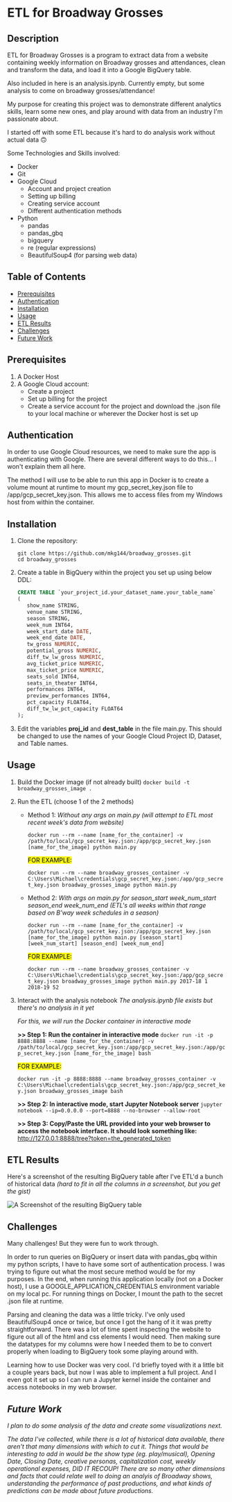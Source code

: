 # ETL for Broadway Grosses

## Description

ETL for Broadway Grosses is a program to extract data from a website containing weekly information on Broadway grosses and attendances, clean and transform the data, and load it into a Google BigQuery table.

Also included in here is an analysis.ipynb.
Currently empty, but some analysis to come on broadway grosses/attendance!

My purpose for creating this project was to demonstrate different analytics skills, learn some new ones, and play around with data from an industry I'm passionate about.

I started off with some ETL because it's hard to do analysis work without actual data 🙃

Some Technologies and Skills involved:
- Docker
- Git
- Google Cloud
  - Account and project creation
  - Setting up billing
  - Creating service account
  - Different authentication methods
- Python
  - pandas
  - pandas_gbq
  - bigquery
  - re (regular expressions)
  - BeautifulSoup4 (for parsing web data)

## Table of Contents

- [Prerequisites](#prerequisites)
- [Authentication](#authentication)
- [Installation](#installation)
- [Usage](#usage)
- [ETL Results](#etl_results)
- [Challenges](#challenges)
- [Future Work](#future_work)

## <a id="prerequisites">Prerequisites

1. A Docker Host
2. A Google Cloud account:
   - Create a project
   - Set up billing for the project
   - Create a service account for the project and download the .json file to your local machine or wherever the Docker host is set up
    

## <a id="authentication">Authentication</a>

In order to use Google Cloud resources, we need to make sure the app is authenticating with Google.  There are several different ways to do this... I won't explain them all here. 

The method I will use to be able to run this app in Docker is to create a volume mount at runtime to mount my gcp_secret_key.json file to /app/gcp_secret_key.json.  This allows me to access files from my Windows host from within the container.

## <a id="installation">Installation</a>

1. Clone the repository:
   ```
   git clone https://github.com/mkg144/broadway_grosses.git
   cd broadway_grosses
   ```

3. Create a table in BigQuery within the project you set up using below DDL:
   ```sql
   CREATE TABLE `your_project_id.your_dataset_name.your_table_name`
   (
      show_name STRING,
      venue_name STRING,
      season STRING,
      week_num INT64,
      week_start_date DATE,
      week_end_date DATE,
      tw_gross NUMERIC,
      potential_gross NUMERIC,
      diff_tw_lw_gross NUMERIC,
      avg_ticket_price NUMERIC,
      max_ticket_price NUMERIC,
      seats_sold INT64,
      seats_in_theater INT64,
      performances INT64,
      preview_performances INT64,
      pct_capacity FLOAT64,
      diff_tw_lw_pct_capacity FLOAT64
   );
   ```

4. Edit the variables **proj_id** and **dest_table** in the file main.py.  This should be changed to use the names of your Google Cloud Project ID, Dataset, and Table names.

## <a id="usage">Usage</a>
1. Build the Docker image (if not already built)
   ```docker build -t broadway_grosses_image .```

2. Run the ETL (choose 1 of the 2 methods)
   - Method 1:
      *Without any args on main.py* 
      *(will attempt to ETL most recent week's data from website)*
      
      ```docker run --rm --name [name_for_the_container] -v /path/to/local/gcp_secret_key.json:/app/gcp_secret_key.json [name_for_the_image] python main.py```
      
      <mark style="background-color: #FFFF00">FOR EXAMPLE:</mark>
      
      ```docker run --rm --name broadway_grosses_container -v C:\Users\Michael\credentials\gcp_secret_key.json:/app/gcp_secret_key.json broadway_grosses_image python main.py```
   - Method 2:
      *With args on main.py for season_start week_num_start season_end week_num_end*
      *(ETL's all weeks within that range based on B'way week schedules in a season)*
      
      ```docker run --rm --name [name_for_the_container] -v /path/to/local/gcp_secret_key.json:/app/gcp_secret_key.json [name_for_the_image] python main.py [season_start] [week_num_start] [season_end] [week_num_end]```
      
      <mark style="background-color: #FFFF00">FOR EXAMPLE:</mark>
      
      ```docker run --rm --name broadway_grosses_container -v C:\Users\Michael\credentials\gcp_secret_key.json:/app/gcp_secret_key.json broadway_grosses_image python main.py 2017-18 1 2018-19 52```

3. Interact with the analysis notebook
   *The analysis.ipynb file exists but there's no analysis in it yet*
   
   *For this, we will run the Docker container in interactive mode*
   
   **>> Step 1: Run the container in interactive mode**
   ```docker run -it -p 8888:8888 --name [name_for_the_container] -v /path/to/local/gcp_secret_key.json:/app/gcp_secret_key.json:/app/gcp_secret_key.json [name_for_the_image] bash```
   
     <mark style="background-color: #FFFF00">FOR EXAMPLE:</mark>
   
   ```docker run -it -p 8888:8888 --name broadway_grosses_container -v C:\Users\Michael\credentials\gcp_secret_key.json:/app/gcp_secret_key.json broadway_grosses_image bash```
   
   **>> Step 2: In interactive mode, start Jupyter Notebook server**
   ```jupyter notebook --ip=0.0.0.0 --port=8888 --no-browser --allow-root```
   
   **>> Step 3: Copy/Paste the URL provided into your web browser to access the notebook interface.  It should look something like:**
   http://127.0.0.1:8888/tree?token=the_generated_token

## <a id="etl_results">ETL Results</a>
Here's a screenshot of the resulting BigQuery table after I've ETL'd a bunch of historical data
*(hard to fit in all the columns in a screenshot, but you get the gist)*

![A Screenshot of the resulting BigQuery table](images/screenshot_weekly_grosses_loaded.png)

## <a id="challenges">Challenges</a>
Many challenges!  But they were fun to work through.

In order to run queries on BigQuery or insert data with pandas_gbq within my python scripts, I have to have some sort of authentication process.  I was trying to figure out what the most secure method would be for my purposes.  In the end, when running this application locally (not on a Docker host), I use a GOOGLE_APPLICATION_CREDENTIALS environment variable on my local pc.  For running things on Docker, I mount the path to the secret .json file at runtime.

Parsing and cleaning the data was a little tricky.  I've only used BeautifulSoup4 once or twice, but once I got the hang of it it was pretty straightforward.  There was a lot of time spent inspecting the website to figure out all of the html and css elements I would need.  Then making sure the datatypes for my columns were how I needed them to be to convert properly when loading to BigQuery took some playing around with.

Learning how to use Docker was very cool.  I'd briefly toyed with it a little bit a couple years back, but now I was able to implement a full project.  And I even got it set up so I can run a Jupyter kernel inside the container and access notebooks in my web browser.

## <i id="future_work">Future Work</a>
I plan to do some analysis of the data and create some visualizations next.

The data I've collected, while there is a lot of historical data available, there aren't that many dimensions with which to cut it.  Things that would be interesting to add in would be the show type (eg. play/musical), Opening Date, Closing Date, creative personas, capitalization cost, weekly operational expenses, DID IT RECOUP!  There are so many other dimensions and facts that could relate well to doing an analyis of Broadway shows, understanding the performance of past productions, and what kinds of predictions can be made about future productions.

